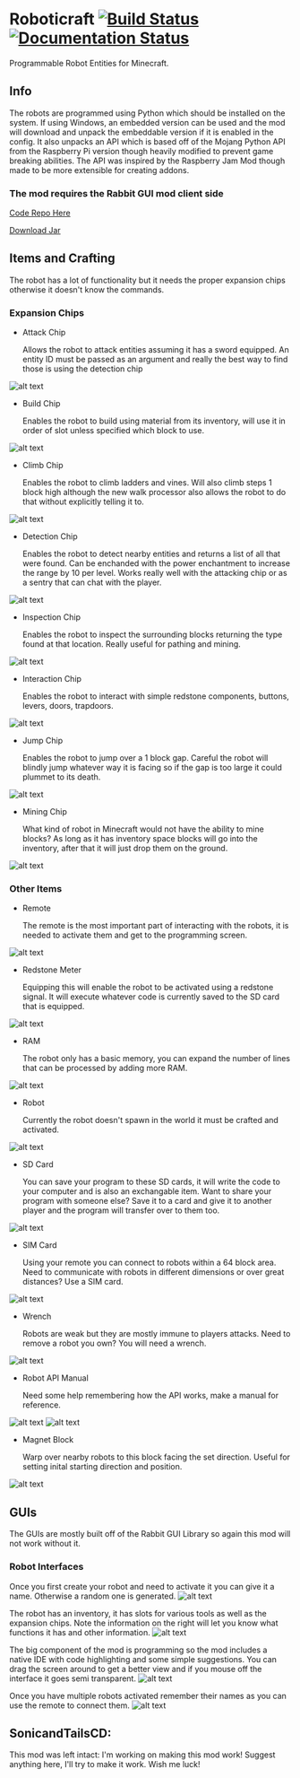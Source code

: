 # Roboticraft [![Build Status](https://travis-ci.org/DomAmato/Robot.svg?branch=master)](https://travis-ci.org/DomAmato/Robot) [![Documentation Status](https://readthedocs.org/projects/roboticraft/badge/?version=latest)](http://roboticraft.readthedocs.io/en/latest/?badge=latest)
Programmable Robot Entities for Minecraft.

## Info
The robots are programmed using Python which should be installed on the system. If using Windows, an embedded version can be used and the mod will download and unpack the embeddable version if it is enabled in the config. It also unpacks an API which is based off of the Mojang Python API from the Raspberry Pi version though heavily modified to prevent game breaking abilities. The API was inspired by the Raspberry Jam Mod though made to be more extensible for creating addons.

### The mod requires the Rabbit GUI mod client side 
[Code Repo Here](https://github.com/CityOfLearning/rabbit-gui/tree/1.12)

[Download Jar](https://github.com/CityOfLearning/rabbit-gui/releases/download/1.12.2.1/rabbit-gui.jar)

## Items and Crafting
The robot has a lot of functionality but it needs the proper expansion chips otherwise it doesn't know the commands.
### Expansion Chips
* Attack Chip

   Allows the robot to attack entities assuming it has a sword equipped. An entity ID must be passed as an argument and really the best way to find those is using the detection chip

![alt text](https://github.com/CityOfLearning/Robot/blob/master/images/attack.png "Attack Chip")

* Build Chip

   Enables the robot to build using material from its inventory, will use it in order of slot unless specified which block to use.
   

![alt text](https://github.com/CityOfLearning/Robot/blob/master/images/build.png "Build Chip")

* Climb Chip

   Enables the robot to climb ladders and vines. Will also climb steps 1 block high although the new walk processor also allows the robot to do that without explicitly telling it to.
   
![alt text](https://github.com/CityOfLearning/Robot/blob/master/images/climb.png "Climbing Chip")

* Detection Chip

   Enables the robot to detect nearby entities and returns a list of all that were found. Can be enchanded with the power enchantment to increase the range by 10 per level. Works really well with the attacking chip or as a sentry that can chat with the player.
   
![alt text](https://github.com/CityOfLearning/Robot/blob/master/images/detection.png "Detection Chip")

* Inspection Chip

   Enables the robot to inspect the surrounding blocks returning the type found at that location. Really useful for pathing and mining.
   
![alt text](https://github.com/CityOfLearning/Robot/blob/master/images/inspection.png "Inspection Chip")

* Interaction Chip

   Enables the robot to interact with simple redstone components, buttons, levers, doors, trapdoors. 
   
![alt text](https://github.com/CityOfLearning/Robot/blob/master/images/interact.png "Interaction Chip")

* Jump Chip

   Enables the robot to jump over a 1 block gap. Careful the robot will blindly jump whatever way it is facing so if the gap is too large it could plummet to its death. 
   
![alt text](https://github.com/CityOfLearning/Robot/blob/master/images/jump.png "Jump Chip")


* Mining Chip

   What kind of robot in Minecraft would not have the ability to mine blocks? As long as it has inventory space blocks will go into the inventory, after that it will just drop them on the ground.
   
![alt text](https://github.com/CityOfLearning/Robot/blob/master/images/mining.png "Mining Chip")

### Other Items
* Remote

   The remote is the most important part of interacting with the robots, it is needed to activate them and get to the programming screen.
   
![alt text](https://github.com/CityOfLearning/Robot/blob/master/images/remote.png "Robot Remote")

* Redstone Meter

   Equipping this will enable the robot to be activated using a redstone signal. It will execute whatever code is currently saved to the SD card that is equipped.
   
![alt text](https://github.com/CityOfLearning/Robot/blob/master/images/meter.png "Redstone Meter")

* RAM

   The robot only has a basic memory, you can expand the number of lines that can be processed by adding more RAM.
   
![alt text](https://github.com/CityOfLearning/Robot/blob/master/images/ram.png "RAM")

* Robot

   Currently the robot doesn't spawn in the world it must be crafted and activated.
   
![alt text](https://github.com/CityOfLearning/Robot/blob/master/images/robot_block.png "Robot")


* SD Card

   You can save your program to these SD cards, it will write the code to your computer and is also an exchangable item. Want to share your program with someone else? Save it to a card and give it to another player and the program will transfer over to them too.
   
![alt text](https://github.com/CityOfLearning/Robot/blob/master/images/sd_card.png "SD Card")


* SIM Card

   Using your remote you can connect to robots within a 64 block area. Need to communicate with robots in different dimensions or over great distances? Use a SIM card.
   
![alt text](https://github.com/CityOfLearning/Robot/blob/master/images/sim_card.png "SIM Card")

* Wrench

   Robots are weak but they are mostly immune to players attacks. Need to remove a robot you own? You will need a wrench.
   
![alt text](https://github.com/CityOfLearning/Robot/blob/master/images/wrench.png "Wrench")

* Robot API Manual

   Need some help remembering how the API works, make a manual for reference.
   
![alt text](https://github.com/CityOfLearning/Robot/blob/master/images/manual.png "Robot API Manual")
![alt text](https://github.com/CityOfLearning/Robot/blob/master/images/gui/manual2.png "Robot API Manual")

* Magnet Block

   Warp over nearby robots to this block facing the set direction. Useful for setting inital starting direction and position.
   
![alt text](https://github.com/CityOfLearning/Robot/blob/master/images/magnet.png "Magnet Block")

## GUIs
The GUIs are mostly built off of the Rabbit GUI Library so again this mod will not work without it.

### Robot Interfaces
Once you first create your robot and need to activate it you can give it a name. Otherwise a random one is generated.
![alt text](https://github.com/CityOfLearning/Robot/blob/master/images/gui/activate.png "Activation Gui")

The robot has an inventory, it has slots for various tools as well as the expansion chips. Note the information on the right will let you know what functions it has and other information.
![alt text](https://github.com/CityOfLearning/Robot/blob/master/images/gui/inventory.png "Robots Inventory")

The big component of the mod is programming so the mod includes a native IDE with code highlighting and some simple suggestions. You can drag the screen around to get a better view and if you mouse off the interface it goes semi transparent.
![alt text](https://github.com/CityOfLearning/Robot/blob/master/images/gui/program1.png "Programming Interface")

Once you have multiple robots activated remember their names as you can use the remote to connect them.
![alt text](https://github.com/CityOfLearning/Robot/blob/master/images/gui/remote.png "Remote Interface")
## SonicandTailsCD:
This mod was left intact: I'm working on making this mod work! Suggest anything here, I'll try to make it work. Wish me luck!
